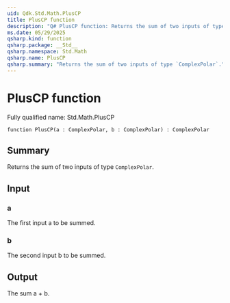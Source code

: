 ```yaml
---
uid: Qdk.Std.Math.PlusCP
title: PlusCP function
description: "Q# PlusCP function: Returns the sum of two inputs of type `ComplexPolar`."
ms.date: 05/29/2025
qsharp.kind: function
qsharp.package: __Std__
qsharp.namespace: Std.Math
qsharp.name: PlusCP
qsharp.summary: "Returns the sum of two inputs of type `ComplexPolar`."
---
```


# PlusCP function

Fully qualified name: Std.Math.PlusCP

```qsharp
function PlusCP(a : ComplexPolar, b : ComplexPolar) : ComplexPolar
```

## Summary
Returns the sum of two inputs of type `ComplexPolar`.

## Input
### a
The first input a to be summed.
### b
The second input b to be summed.

## Output
The sum a + b.
